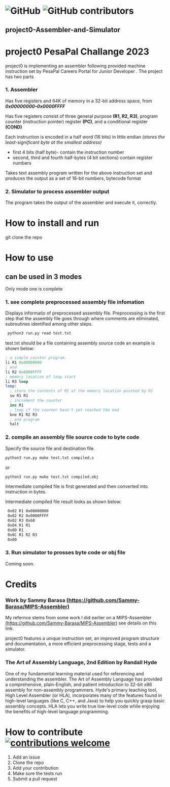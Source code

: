 # ![GitHub](https://img.shields.io/github/license/Sammy-Barasa/project0-Assembler-and-Simulator) ![GitHub contributors](https://img.shields.io/github/contributors/Sammy-Barasa/project0-Assembler-and-Simulator)

## project0-Assembler-and-Simulator

# **project0 PesaPal Challange 2023**

project0 is implementing an assembler following provided machine instruction set by PesaPal Careers Portal for Junior Developer . The project has two parts

### **1. Assembler**

Has five registers and 64K of memory in a 32-bit address space, from ***0x00000000–0x0000FFFF***  

Has five registers consist of three general purpose **(R1, R2, R3)**, program counter (instruction pointer) register **(PC)**, and a conditional register **(COND)**

Each instruction is encoded in a half word (16 bits) in little endian *(stores the least-significant byte at the smallest address)*

* first 4 bits (half byte)- contain the instruction number
* second, third and fourth half-bytes (4 bit sections) contain register numbers

 Takes text assembly program written for the above instruction set and produces the output as a set of 16-bit numbers, bytecode format

### **2. Simulator to process assembler output**

The program takes the output of the assembler and execute it, correctly.

# How to install and run

git clone the repo

# How to use

## can be used in 3 modes

Only mode one is complete

### **1. see complete preprocessed assembly file infomation**

Displays informatio of preprocessed assembly file. Preprocessing is the first step that the assembly file goes through where comments are eliminated, subroutines identified among other steps.

```sh
 python3 run.py read test.txt
```

test.txt should be a file containing assembly source code an example is shown below:

```s
; a simple counter program.
li R1 0x00000000
; end
li R2 0x0000FFFF
; memory location of loop start
li R3 loop
loop:
  ; store the contents of R1 at the memory location pointed by R1
  sw R1 R1
  ; increment the counter
  inc R1
  ; loop if the counter hasn't yet reached the end
  bne R1 R2 R3
  ; end program
  halt
```

### **2. compile an assembly file source code to byte code**

Specify the source file and destination file.

```sh
python3 run.py make test.txt compiled.s
```

or

```sh
python3 run.py make test.txt compiled.obj
```

Intermediate compiled file is first generated and then converted into instruction in bytes.
  
Intermediate compiled file result looks as shown below:

```sh
 0x02 R1 0x00000000
 0x02 R2 0x0000FFFF
 0x02 R3 0x60
 0x04 R1 R1
 0x0D R1
 0x0C R1 R2 R3
 0x00
```

### **3. Run simulator to prosses byte code or obj file**

Coming soon.

# Credits

### Work by Sammy Barasa [(https://github.com/Sammy-Barasa/MIPS-Assembler)](https://github.com/Sammy-Barasa/MIPS-Assembler)

My refernce stems from some work I did earlier on a MIPS-Assembler [(https://github.com/Sammy-Barasa/MIPS-Assembler)](https://github.com/Sammy-Barasa/MIPS-Assembler) see details on this link.

project0 features a unique instruction set, an improved program structure and documentation, a more efficient preprocessing stage, tests and a simulator.

### The Art of Assembly Language, 2nd Edition by Randall Hyde

One of my fundamental learning material used for referencing and understanding the assembler. The Art of Assembly Language has provided a comprehensive, plain-English, and patient introduction to 32-bit x86 assembly for non-assembly programmers. Hyde's primary teaching tool, High Level Assembler (or HLA), incorporates many of the features found in high-level languages (like C, C++, and Java) to help you quickly grasp basic assembly concepts. HLA lets you write true low-level code while enjoying the benefits of high-level language programming.

# How to contribute [![contributions welcome](https://img.shields.io/badge/contributions-welcome-brightgreen.svg?style=flat)](https://github.com/Sammy-Barasa/project0-Assembler-and-Simulator#how-to-contribute-)

1. Add an issue
2. Clone the repo
3. Add your contribution
4. Make sure the tests run
5. Submit a pull request
